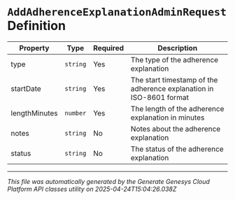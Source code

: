 # `AddAdherenceExplanationAdminRequest` Definition

| Property | Type | Required | Description |
|----------|------|----------|-------------|
| type | `string` | Yes | The type of the adherence explanation |
| startDate | `string` | Yes | The start timestamp of the adherence explanation in ISO-8601 format |
| lengthMinutes | `number` | Yes | The length of the adherence explanation in minutes |
| notes | `string` | No | Notes about the adherence explanation |
| status | `string` | No | The status of the adherence explanation |

---

*This file was automatically generated by the Generate Genesys Cloud Platform API classes utility on 2025-04-24T15:04:26.038Z*